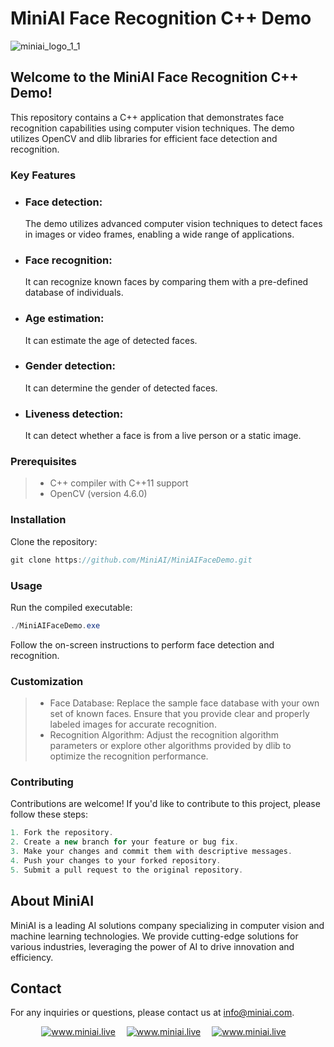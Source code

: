 # MiniAI Face Recognition C++ Demo
![miniai_logo_1_1](https://github.com/MiniAiLive/MiniAIFaceDemo/assets/136824647/c79061de-6578-4d99-b718-90a5aa61963b)

## Welcome to the MiniAI Face Recognition C++ Demo!
This repository contains a C++ application that demonstrates face recognition capabilities using computer vision techniques. The demo utilizes OpenCV and dlib libraries for efficient face detection and recognition.

### Key Features
 - ### Face detection: 
    The demo utilizes advanced computer vision techniques to detect faces in images or video frames, enabling a wide range of applications. 
 - ### Face recognition:
    It can recognize known faces by comparing them with a pre-defined database of individuals.
 - ### Age estimation:
    It can estimate the age of detected faces.
 - ### Gender detection:
    It can determine the gender of detected faces.
 - ### Liveness detection:
    It can detect whether a face is from a live person or a static image.

### Prerequisites
> - C++ compiler with C++11 support  
> - OpenCV (version 4.6.0)

### Installation
Clone the repository:

```java 
git clone https://github.com/MiniAI/MiniAIFaceDemo.git
```
### Usage
Run the compiled executable:
```java 
./MiniAIFaceDemo.exe
```
Follow the on-screen instructions to perform face detection and recognition.

### Customization
> - Face Database: Replace the sample face database with your own set of known faces. Ensure that you provide clear and properly labeled images for accurate recognition.
> - Recognition Algorithm: Adjust the recognition algorithm parameters or explore other algorithms provided by dlib to optimize the recognition performance.

### Contributing
Contributions are welcome! If you'd like to contribute to this project, please follow these steps:
```java 
1. Fork the repository.
2. Create a new branch for your feature or bug fix.
3. Make your changes and commit them with descriptive messages.
4. Push your changes to your forked repository.
5. Submit a pull request to the original repository.
```
## About MiniAI
MiniAI is a leading AI solutions company specializing in computer vision and machine learning technologies. We provide cutting-edge solutions for various industries, leveraging the power of AI to drive innovation and efficiency.

## Contact
For any inquiries or questions, please contact us at info@miniai.com.

<p align="center">
<a target="_blank" href="https://t.me/miniai_contact"><img src="https://img.shields.io/badge/telegram-@MiniAI-blue.svg?logo=telegram" alt="www.miniai.live"></a>&emsp;
<a target="_blank" href="https://wa.me/+18622482217"><img src="https://img.shields.io/badge/whatsapp-MiniAI-blue.svg?logo=whatsapp" alt="www.miniai.live"></a>&emsp;
<a target="_blank" href="skype:live:.cid.5301b7bd12e52acc?chat"><img src="https://img.shields.io/badge/skype-MiniAI-blue.svg?logo=skype" alt="www.miniai.live"></a>&emsp;
</p>
